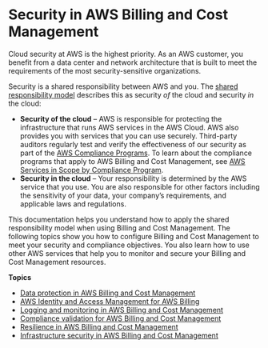 # Security in AWS Billing and Cost Management<a name="security"></a>

Cloud security at AWS is the highest priority\. As an AWS customer, you benefit from a data center and network architecture that is built to meet the requirements of the most security\-sensitive organizations\.

Security is a shared responsibility between AWS and you\. The [shared responsibility model](http://aws.amazon.com/compliance/shared-responsibility-model/) describes this as security *of* the cloud and security *in* the cloud:
+ **Security of the cloud** – AWS is responsible for protecting the infrastructure that runs AWS services in the AWS Cloud\. AWS also provides you with services that you can use securely\. Third\-party auditors regularly test and verify the effectiveness of our security as part of the [AWS Compliance Programs](http://aws.amazon.com/compliance/programs/)\. To learn about the compliance programs that apply to AWS Billing and Cost Management, see [AWS Services in Scope by Compliance Program](http://aws.amazon.com/compliance/services-in-scope/)\.
+ **Security in the cloud** – Your responsibility is determined by the AWS service that you use\. You are also responsible for other factors including the sensitivity of your data, your company’s requirements, and applicable laws and regulations\. 

This documentation helps you understand how to apply the shared responsibility model when using Billing and Cost Management\. The following topics show you how to configure Billing and Cost Management to meet your security and compliance objectives\. You also learn how to use other AWS services that help you to monitor and secure your Billing and Cost Management resources\. 

**Topics**
+ [Data protection in AWS Billing and Cost Management](data-protection.md)
+ [AWS Identity and Access Management for AWS Billing](security-iam.md)
+ [Logging and monitoring in AWS Billing and Cost Management](billing-security-logging.md)
+ [Compliance validation for AWS Billing and Cost Management](Billing-compliance.md)
+ [Resilience in AWS Billing and Cost Management](disaster-recovery-resiliency.md)
+ [Infrastructure security in AWS Billing and Cost Management](infrastructure-security.md)